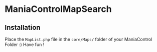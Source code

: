 # ManiaControlMapSearch

## Installation 

Place the `MapList.php` file in the `core/Maps/` folder of your ManiaControl Folder :)
Have fun !

